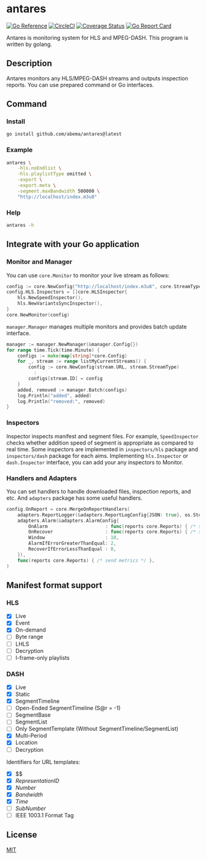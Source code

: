 # antares

[![Go Reference](https://pkg.go.dev/badge/github.com/abema/antares.svg)](https://pkg.go.dev/github.com/abema/antares)
[![CircleCI](https://circleci.com/gh/abema/antares.svg?style=svg)](https://circleci.com/gh/abema/antares)
[![Coverage Status](https://coveralls.io/repos/github/abema/antares/badge.svg?branch=main)](https://coveralls.io/github/abema/antares?branch=main)
[![Go Report Card](https://goreportcard.com/badge/github.com/abema/antares)](https://goreportcard.com/report/github.com/abema/antares)

Antares is monitoring system for HLS and MPEG-DASH.
This program is written by golang.

## Description

Antares monitors any HLS/MPEG-DASH streams and outputs inspection reports.
You can use prepared command or Go interfaces.

## Command

### Install

```sh
go install github.com/abema/antares@latest
```

### Example

```sh
antares \
	-hls.noEndlist \
	-hls.playlistType omitted \
	-export \
	-export.meta \
	-segment.maxBandwidth 500000 \
	"http://localhost/index.m3u8"
```

### Help

```sh
antares -h
```

## Integrate with your Go application

### Monitor and Manager

You can use `core.Monitor` to monitor your live stream as follows:

```go
config := core.NewConfig("http://localhost/index.m3u8", core.StreamTypeHLS)
config.HLS.Inspectors = []core.HLSInspector{
	hls.NewSpeedInspector(),
	hls.NewVariantsSyncInspector(),
}
core.NewMonitor(config)
```

`manager.Manager` manages multiple monitors and provides batch update interface.

```go
manager := manager.NewManager(&manager.Config{})
for range time.Tick(time.Minute) {
	configs := make(map[string]*core.Config)
	for _, stream := range listMyCurrentStreams() {
		config := core.NewConfig(stream.URL, stream.StreamType)
		  :
		configs[stream.ID] = config
	}
	added, removed := manager.Batch(configs)
	log.Println("added", added)
	log.Println("removed:", removed)
}
```

### Inspectors

Inspector inspects manifest and segment files.
For example, `SpeedInspector` checks whether addition speed of segment is appropriate as compared to real time.
Some inspectors are implemented in `inspectors/hls` package and `inspectors/dash` package for each aims.
Implementing `hls.Inspector` or `dash.Inspector` interface, you can add your any inspectors to Monitor.

### Handlers and Adapters

You can set handlers to handle downloaded files, inspection reports, and etc.
And `adapters` package has some useful handlers.

```go
config.OnReport = core.MergeOnReportHandlers(
	adapters.ReportLogger(&adapters.ReportLogConfig{JSON: true}, os.Stdout),
	adapters.Alarm(&adapters.AlarmConfig{
		OnAlarm                     : func(reports core.Reports) { /* start alarm */ },
		OnRecover                   : func(reports core.Reports) { /* stop alarm */ },
		Window                      : 10,
		AlarmIfErrorGreaterThanEqual: 2,
		RecoverIfErrorLessThanEqual : 0,
	}),
	func(reports core.Reports) { /* send metrics */ },
)
```

## Manifest format support

### HLS

- [x] Live
- [x] Event
- [x] On-demand
- [ ] Byte range
- [ ] LHLS
- [ ] Decryption
- [ ] I-frame-only playlists

### DASH

- [x] Live
- [x] Static
- [x] SegmentTimeline
- [ ] Open-Ended SegmentTimeline (S@r = -1)
- [ ] SegmentBase
- [ ] SegmentList
- [ ] Only SegmentTemplate (Without SegmentTimeline/SegmentList)
- [x] Multi-Period
- [x] Location
- [ ] Decryption

Identifiers for URL templates:

- [x] $$
- [x] $RepresentationID$
- [x] $Number$
- [x] $Bandwidth$
- [x] $Time$
- [ ] $SubNumber$
- [ ] IEEE 1003.1 Format Tag

## License

[MIT](https://github.com/abema/antares/blob/main/LICENSE)
